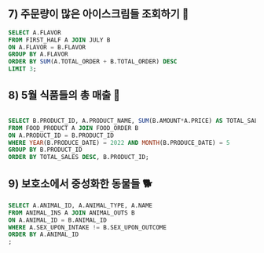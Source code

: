 ## 7) 주문량이 많은 아이스크림들 조회하기 🍦

```sql
SELECT A.FLAVOR
FROM FIRST_HALF A JOIN JULY B
ON A.FLAVOR = B.FLAVOR
GROUP BY A.FLAVOR
ORDER BY SUM(A.TOTAL_ORDER + B.TOTAL_ORDER) DESC
LIMIT 3;
```

## 8) 5월 식품들의 총 매출 🥫

```sql

SELECT B.PRODUCT_ID, A.PRODUCT_NAME, SUM(B.AMOUNT*A.PRICE) AS TOTAL_SALES
FROM FOOD_PRODUCT A JOIN FOOD_ORDER B
ON A.PRODUCT_ID = B.PRODUCT_ID
WHERE YEAR(B.PRODUCE_DATE) = 2022 AND MONTH(B.PRODUCE_DATE) = 5
GROUP BY B.PRODUCT_ID
ORDER BY TOTAL_SALES DESC, B.PRODUCT_ID;
```

## 9) 보호소에서 중성화한 동물들 🐕

```sql
SELECT A.ANIMAL_ID, A.ANIMAL_TYPE, A.NAME
FROM ANIMAL_INS A JOIN ANIMAL_OUTS B
ON A.ANIMAL_ID = B.ANIMAL_ID
WHERE A.SEX_UPON_INTAKE != B.SEX_UPON_OUTCOME
ORDER BY A.ANIMAL_ID
;
```

